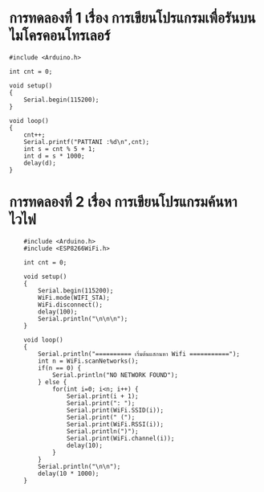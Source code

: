 # การทดลองที่ 1 เรื่อง การเขียนโปรแกรมเพื่อรันบนไมโครคอนโทรเลอร์

    #include <Arduino.h>
    
    int cnt = 0;
    
    void setup()
    {
     	Serial.begin(115200);
    }

    void loop()
    {
	    cnt++;
	    Serial.printf("PATTANI :%d\n",cnt);
	    int s = cnt % 5 + 1;
	    int d = s * 1000;
	    delay(d);
    }	

# การทดลองที่ 2 เรื่อง การเขียนโปรแกรมค้นหาไวไฟ

		#include <Arduino.h>
		#include <ESP8266WiFi.h>

		int cnt = 0;

		void setup()
		{
			Serial.begin(115200);
			WiFi.mode(WIFI_STA);
			WiFi.disconnect();
			delay(100);
			Serial.println("\n\n\n");
		}

		void loop()
		{
			Serial.println("========== เริ่มต้นแสกนหา Wifi ===========");
			int n = WiFi.scanNetworks();
			if(n == 0) {
				Serial.println("NO NETWORK FOUND");
			} else {
				for(int i=0; i<n; i++) {
					Serial.print(i + 1);
					Serial.print(": ");
					Serial.print(WiFi.SSID(i));
					Serial.print(" (");
					Serial.print(WiFi.RSSI(i));
					Serial.println(")");
					Serial.print(WiFi.channel(i));
					delay(10);
				}
			}
			Serial.println("\n\n");
			delay(10 * 1000);
		}	
